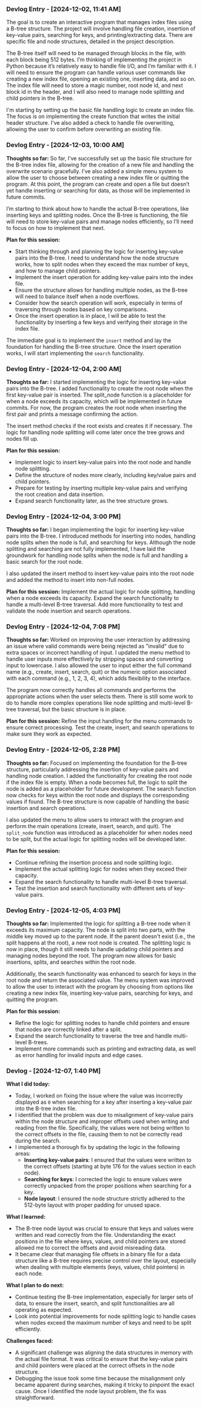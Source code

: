 ### Devlog Entry - [2024-12-02, 11:41 AM]

The goal is to create an interactive program that manages index files using a B-tree structure. The project will involve handling file creation, insertion of key-value pairs, searching for keys, and printing/extracting data. There are specific file and node structures, detailed in the project description.

The B-tree itself will need to be managed through blocks in the file, with each block being 512 bytes. I’m thinking of implementing the project in Python because it’s relatively easy to handle file I/O, and I’m familiar with it. I will need to ensure the program can handle various user commands like creating a new index file, opening an existing one, inserting data, and so on. The index file will need to store a magic number, root node id, and next block id in the header, and I will also need to manage node splitting and child pointers in the B-tree.

I'm starting by setting up the basic file handling logic to create an index file. The focus is on implementing the create function that writes the initial header structure. I've also added a check to handle file overwriting, allowing the user to confirm before overwriting an existing file.

### Devlog Entry - [2024-12-03, 10:00 AM]

**Thoughts so far:**
So far, I’ve successfully set up the basic file structure for the B-tree index file, allowing for the creation of a new file and handling the overwrite scenario gracefully. I’ve also added a simple menu system to allow the user to choose between creating a new index file or quitting the program. At this point, the program can create and open a file but doesn’t yet handle inserting or searching for data, as those will be implemented in future commits.

I’m starting to think about how to handle the actual B-tree operations, like inserting keys and splitting nodes. Once the B-tree is functioning, the file will need to store key-value pairs and manage nodes efficiently, so I’ll need to focus on how to implement that next.

**Plan for this session:**
- Start thinking through and planning the logic for inserting key-value pairs into the B-tree. I need to understand how the node structure works, how to split nodes when they exceed the max number of keys, and how to manage child pointers.
- Implement the insert operation for adding key-value pairs into the index file.
- Ensure the structure allows for handling multiple nodes, as the B-tree will need to balance itself when a node overflows.
- Consider how the search operation will work, especially in terms of traversing through nodes based on key comparisons.
- Once the insert operation is in place, I will be able to test the functionality by inserting a few keys and verifying their storage in the index file.

The immediate goal is to implement the `insert` method and lay the foundation for handling the B-tree structure. Once the insert operation works, I will start implementing the `search` functionality.

### Devlog Entry - [2024-12-04, 2:00 AM]

**Thoughts so far:**
I started implementing the logic for inserting key-value pairs into the B-tree. I added functionality to create the root node when the first key-value pair is inserted. The split_node function is a placeholder for when a node exceeds its capacity, which will be implemented in future commits. For now, the program creates the root node when inserting the first pair and prints a message confirming the action.

The insert method checks if the root exists and creates it if necessary. The logic for handling node splitting will come later once the tree grows and nodes fill up.

**Plan for this session:**
- Implement logic to insert key-value pairs into the root node and handle node splitting.
- Define the structure of nodes more clearly, including key/value pairs and child pointers.
- Prepare for testing by inserting multiple key-value pairs and verifying the root creation and data insertion.
- Expand search functionality later, as the tree structure grows.

### Devlog Entry - [2024-12-04, 3:00 PM]

**Thoughts so far:**
I began implementing the logic for inserting key-value pairs into the B-tree. I introduced methods for inserting into nodes, handling node splits when the node is full, and searching for keys. Although the node splitting and searching are not fully implemented, I have laid the groundwork for handling node splits when the node is full and handling a basic search for the root node.

I also updated the insert method to insert key-value pairs into the root node and added the method to insert into non-full nodes.

**Plan for this session:**
Implement the actual logic for node splitting, handling when a node exceeds its capacity.
Expand the search functionality to handle a multi-level B-tree traversal.
Add more functionality to test and validate the node insertion and search operations.

### Devlog Entry - [2024-12-04, 7:08 PM]

**Thoughts so far:**
Worked on improving the user interaction by addressing an issue where valid commands were being rejected as "invalid" due to extra spaces or incorrect handling of input. I updated the menu method to handle user inputs more effectively by stripping spaces and converting input to lowercase. I also allowed the user to input either the full command name (e.g., create, insert, search, quit) or the numeric option associated with each command (e.g., 1, 2, 3, 4), which adds flexibility to the interface.

The program now correctly handles all commands and performs the appropriate actions when the user selects them. There is still some work to do to handle more complex operations like node splitting and multi-level B-tree traversal, but the basic structure is in place.

**Plan for this session:**
Refine the input handling for the menu commands to ensure correct processing.
Test the create, insert, and search operations to make sure they work as expected.

### Devlog Entry - [2024-12-05, 2:28 PM]

**Thoughts so far:**
Focused on implementing the foundation for the B-tree structure, particularly addressing the insertion of key-value pairs and handling node creation. I added the functionality for creating the root node if the index file is empty. When a node becomes full, the logic to split the node is added as a placeholder for future development. The search function now checks for keys within the root node and displays the corresponding values if found. The B-tree structure is now capable of handling the basic insertion and search operations.

I also updated the menu to allow users to interact with the program and perform the main operations (create, insert, search, and quit). The `split_node` function was introduced as a placeholder for when nodes need to be split, but the actual logic for splitting nodes will be developed later.

**Plan for this session:**
- Continue refining the insertion process and node splitting logic.
- Implement the actual splitting logic for nodes when they exceed their capacity.
- Expand the search functionality to handle multi-level B-tree traversal.
- Test the insertion and search functionality with different sets of key-value pairs.

### Devlog Entry - [2024-12-05, 4:03 PM]

**Thoughts so far:**
Implemented the logic for splitting a B-tree node when it exceeds its maximum capacity. The node is split into two parts, with the middle key moved up to the parent node. If the parent doesn't exist (i.e., the split happens at the root), a new root node is created. The splitting logic is now in place, though it still needs to handle updating child pointers and managing nodes beyond the root. The program now allows for basic insertions, splits, and searches within the root node.

Additionally, the search functionality was enhanced to search for keys in the root node and return the associated value. The menu system was improved to allow the user to interact with the program by choosing from options like creating a new index file, inserting key-value pairs, searching for keys, and quitting the program.

**Plan for this session:**
- Refine the logic for splitting nodes to handle child pointers and ensure that nodes are correctly linked after a split.
- Expand the search functionality to traverse the tree and handle multi-level B-trees.
- Implement more commands such as printing and extracting data, as well as error handling for invalid inputs and edge cases.

### Devlog - [2024-12-07, 1:40 PM]

**What I did today:**
- Today, I worked on fixing the issue where the value was incorrectly displayed as `0` when searching for a key after inserting a key-value pair into the B-tree index file.
- I identified that the problem was due to misalignment of key-value pairs within the node structure and improper offsets used when writing and reading from the file. Specifically, the values were not being written to the correct offsets in the file, causing them to not be correctly read during the search.
- I implemented a thorough fix by updating the logic in the following areas:
  - **Inserting key-value pairs**: I ensured that the values were written to the correct offsets (starting at byte 176 for the values section in each node).
  - **Searching for keys**: I corrected the logic to ensure values were correctly unpacked from the proper positions when searching for a key.
  - **Node layout**: I ensured the node structure strictly adhered to the 512-byte layout with proper padding for unused space.

**What I learned:**
- The B-tree node layout was crucial to ensure that keys and values were written and read correctly from the file. Understanding the exact positions in the file where keys, values, and child pointers are stored allowed me to correct the offsets and avoid misreading data.
- It became clear that managing file offsets in a binary file for a data structure like a B-tree requires precise control over the layout, especially when dealing with multiple elements (keys, values, child pointers) in each node.

**What I plan to do next:**
- Continue testing the B-tree implementation, especially for larger sets of data, to ensure the insert, search, and split functionalities are all operating as expected.
- Look into potential improvements for node splitting logic to handle cases when nodes exceed the maximum number of keys and need to be split efficiently.

**Challenges faced:**
- A significant challenge was aligning the data structures in memory with the actual file format. It was critical to ensure that the key-value pairs and child pointers were placed at the correct offsets in the node structure.
- Debugging the issue took some time because the misalignment only became apparent during searches, making it tricky to pinpoint the exact cause. Once I identified the node layout problem, the fix was straightforward.

